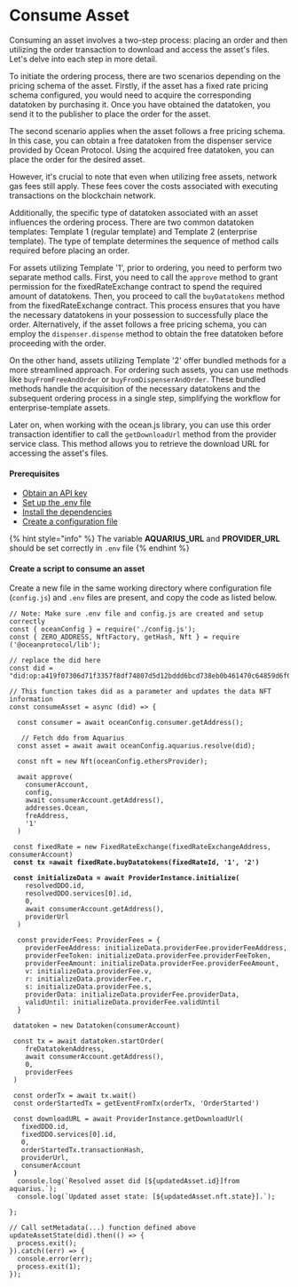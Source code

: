 # Consume Asset

Consuming an asset involves a two-step process: placing an order and then utilizing the order transaction to download and access the asset's files. Let's delve into each step in more detail.

To initiate the ordering process, there are two scenarios depending on the pricing schema of the asset. Firstly, if the asset has a fixed rate pricing schema configured, you would need to acquire the corresponding datatoken by purchasing it. Once you have obtained the datatoken, you send it to the publisher to place the order for the asset.

The second scenario applies when the asset follows a free pricing schema. In this case, you can obtain a free datatoken from the dispenser service provided by Ocean Protocol. Using the acquired free datatoken, you can place the order for the desired asset.

However, it's crucial to note that even when utilizing free assets, network gas fees still apply. These fees cover the costs associated with executing transactions on the blockchain network.

Additionally, the specific type of datatoken associated with an asset influences the ordering process. There are two common datatoken templates: Template 1 (regular template) and Template 2 (enterprise template). The type of template determines the sequence of method calls required before placing an order.

For assets utilizing Template '1', prior to ordering, you need to perform two separate method calls. First, you need to call the `approve` method to grant permission for the fixedRateExchange contract to spend the required amount of datatokens. Then, you proceed to call the `buyDatatokens` method from the fixedRateExchange contract. This process ensures that you have the necessary datatokens in your possession to successfully place the order. Alternatively, if the asset follows a free pricing schema, you can employ the `dispenser.dispense` method to obtain the free datatoken before proceeding with the order.

On the other hand, assets utilizing Template '2' offer bundled methods for a more streamlined approach. For ordering such assets, you can use methods like `buyFromFreeAndOrder` or `buyFromDispenserAndOrder`. These bundled methods handle the acquisition of the necessary datatokens and the subsequent ordering process in a single step, simplifying the workflow for enterprise-template assets.

Later on, when working with the ocean.js library, you can use this order transaction identifier to call the `getDownloadUrl` method from the provider service class. This method allows you to retrieve the download URL for accessing the asset's files.

#### Prerequisites

* [Obtain an API key](broken-reference)
* [Set up the .env file](broken-reference)
* [Install the dependencies](broken-reference)
* [Create a configuration file](configuration.md)

{% hint style="info" %}
The variable **AQUARIUS\_URL** and **PROVIDER\_URL** should be set correctly in `.env` file
{% endhint %}

#### Create a script to consume an asset

Create a new file in the same working directory where configuration file (`config.js`) and `.env` files are present, and copy the code as listed below.

<pre class="language-javascript"><code class="lang-javascript">// Note: Make sure .env file and config.js are created and setup correctly
const { oceanConfig } = require('./config.js');
const { ZERO_ADDRESS, NftFactory, getHash, Nft } = require ('@oceanprotocol/lib');

// replace the did here
const did = "did:op:a419f07306d71f3357f8df74807d5d12bddd6bcd738eb0b461470c64859d6f0f";

// This function takes did as a parameter and updates the data NFT information
const consumeAsset = async (did) => {
  
  const consumer = await oceanConfig.consumer.getAddress();
  
   // Fetch ddo from Aquarius
  const asset = await await oceanConfig.aquarius.resolve(did);

  const nft = new Nft(oceanConfig.ethersProvider);
  
  await approve(
    consumerAccount,
    config,
    await consumerAccount.getAddress(),
    addresses.Ocean,
    freAddress,
    '1'
  )
    
 const fixedRate = new FixedRateExchange(fixedRateExchangeAddress, consumerAccount)
<strong> const tx =await fixedRate.buyDatatokens(fixedRateId, '1', '2')
</strong><strong> 
</strong><strong> const initializeData = await ProviderInstance.initialize(
</strong>    resolvedDDO.id,
    resolvedDDO.services[0].id,
    0,
    await consumerAccount.getAddress(),
    providerUrl
  )

  const providerFees: ProviderFees = {
    providerFeeAddress: initializeData.providerFee.providerFeeAddress,
    providerFeeToken: initializeData.providerFee.providerFeeToken,
    providerFeeAmount: initializeData.providerFee.providerFeeAmount,
    v: initializeData.providerFee.v,
    r: initializeData.providerFee.r,
    s: initializeData.providerFee.s,
    providerData: initializeData.providerFee.providerData,
    validUntil: initializeData.providerFee.validUntil
  }

 datatoken = new Datatoken(consumerAccount)
    
 const tx = await datatoken.startOrder(
    freDatatokenAddress,
    await consumerAccount.getAddress(),
    0,
    providerFees
 )
    
 const orderTx = await tx.wait()
 const orderStartedTx = getEventFromTx(orderTx, 'OrderStarted')

 const downloadURL = await ProviderInstance.getDownloadUrl(
   fixedDDO.id,
   fixedDDO.services[0].id,
   0,
   orderStartedTx.transactionHash,
   providerUrl,
   consumerAccount
<strong> )
</strong>  console.log(`Resolved asset did [${updatedAsset.id}]from aquarius.`);
  console.log(`Updated asset state: [${updatedAsset.nft.state}].`);

};

// Call setMetadata(...) function defined above
updateAssetState(did).then(() => {
  process.exit();
}).catch((err) => {
  console.error(err);
  process.exit(1);
});

</code></pre>
